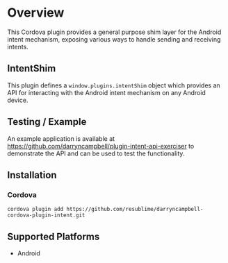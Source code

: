 

# Overview
This Cordova plugin provides a general purpose shim layer for the Android intent mechanism, exposing various ways to handle sending and receiving intents.


## IntentShim
This plugin defines a `window.plugins.intentShim` object which provides an API for interacting with the Android intent mechanism on any Android device.

## Testing / Example
An example application is available at https://github.com/darryncampbell/plugin-intent-api-exerciser to demonstrate the API and can be used to test the functionality.

## Installation

### Cordova
    cordova plugin add https://github.com/resublime/darryncampbell-cordova-plugin-intent.git

## Supported Platforms
- Android


